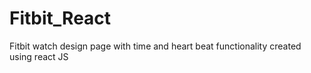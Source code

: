 # Fitbit_React
Fitbit watch design page with time and heart beat functionality created using react JS 
